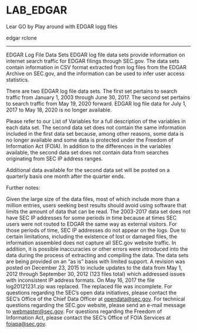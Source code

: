 # LAB_EDGAR

Lear GO by Play around with EDGAR logg files 

edgar rclone  

------------------
EDGAR Log File Data Sets
EDGAR log file data sets provide information on internet search traffic for EDGAR filings through SEC.gov.  The data sets contain information in CSV format extracted from log files from the EDGAR Archive on SEC.gov, and the information can be used to infer user access statistics.  

There are two EDGAR log file data sets.  The first set pertains to search traffic from January 1, 2003 through June 30, 2017.  The second set pertains to search traffic from May 19, 2020 forward.  EDGAR log file data for July 1, 2017 to May 18, 2020 is no longer available.

Please refer to our List of Variables for a full description of the variables in each data set.  The second data set does not contain the same information included in the first data set because, among other reasons, some data is no longer available and some data is protected under the Freedom of Information Act (FOIA).  In addition to the differences in the variables available, the second data set does not contain data from searches originating from SEC IP address ranges.

Additional data available for the second data set will be posted on a quarterly basis one month after the quarter ends. 

Further notes:

Given the large size of the data files, most of which include more than a million entries, users seeking best results should avoid using software that limits the amount of data that can be read.
The 2003-2017 data set does not have SEC IP addresses for some periods in time because at times SEC users were not routed to EDGAR the same way as external visitors.  For those periods of time, SEC IP addresses do not appear on the logs. 
Due to certain limitations, including the existence of lost or damaged files, the information assembled does not capture all SEC.gov website traffic.  In addition, it is possible inaccuracies or other errors were introduced into the data during the process of extracting and compiling the data.  The data sets are being provided on an “as is” basis with limited support.
A revision was posted on December 23, 2015 to include updates to the data from May 1, 2012 through September 30, 2012 (123 files total) which addressed issues with inconsistent IP address formats.
On May 16, 2017 the file log20121231.zip was replaced.  The replaced file was incomplete.
For questions regarding the SEC’s open data initiatives, please contact the SEC’s Office of the Chief Data Officer at opendata@sec.gov.  For technical questions regarding the SEC.gov website, please send an e-mail message to webmaster@sec.gov. For questions regarding the Freedom of Information Act, please contact the SEC’s Office of FOIA Services at foiapa@sec.gov.   
